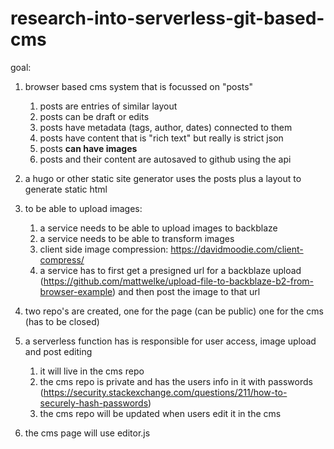 # research-into-serverless-git-based-cms

goal:

1. browser based cms system that is focussed on "posts" 
    1. posts are entries of similar layout
    2. posts can be draft or edits
    3. posts have metadata (tags, author, dates) connected to them 
    4. posts have content that is "rich text" but really is strict json
    5. posts **can have images**
    6. posts and their content are autosaved to github using the api
  
3. a hugo or other static site generator uses the posts plus a layout to generate static html
4. to be able to upload images:
    1. a service needs to be able to upload images to backblaze
    2. a service needs to be able to transform images
    3. client side image compression: https://davidmoodie.com/client-compress/
    4. a service has to first get a presigned url for a backblaze upload (https://github.com/mattwelke/upload-file-to-backblaze-b2-from-browser-example) and then post the image to that url
5. two repo's are created, one for the page (can be public) one for the cms (has to be closed)
6. a serverless function has is responsible for user access, image upload and post editing
    1. it will live in the cms repo
    2. the cms repo is private and has the users info in it with passwords (https://security.stackexchange.com/questions/211/how-to-securely-hash-passwords)
    3. the cms repo will be updated when users edit it in the cms
7. the cms page will use editor.js
